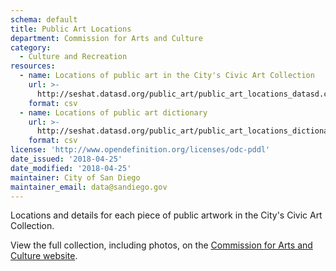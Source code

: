 ```yaml
---
schema: default
title: Public Art Locations
department: Commission for Arts and Culture
category:
  - Culture and Recreation
resources:
  - name: Locations of public art in the City's Civic Art Collection
    url: >-
      http://seshat.datasd.org/public_art/public_art_locations_datasd.csv
    format: csv
  - name: Locations of public art dictionary
    url: >-
      http://seshat.datasd.org/public_art/public_art_locations_dictionary_datasd.csv
    format: csv
license: 'http://www.opendefinition.org/licenses/odc-pddl'
date_issued: '2018-04-25'
date_modified: '2018-04-25'
maintainer: City of San Diego
maintainer_email: data@sandiego.gov
---
```

Locations and details for each piece of public artwork in the City's Civic Art Collection.

View the full collection, including photos, on the [Commission for Arts and Culture website](https://www.sandiego.gov/arts-culture/publicart/civicart/browsecoll).
